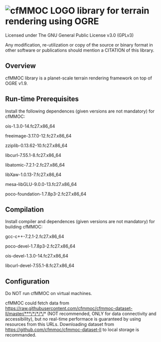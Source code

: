 # ![cfMMOC LOGO](https://github.com/cfmmoc/cfmmoc/blob/master/cfmmoc.png) library for terrain rendering using OGRE
Licensed under The GNU General Public License v3.0 (GPLv3)

Any modification, re-utilization or copy of the source or binary format in other software or publications should mention a CITATION of this library.

## Overview
cfMMOC library is a planet-scale terrain rendering framework on top of OGRE v1.9.

## Run-time Prerequisites
Install the following dependences (given versions are not mandatory) for cfMMOC:

ois-1.3.0-14.fc27.x86_64

freeimage-3.17.0-12.fc27.x86_64

zziplib-0.13.62-10.fc27.x86_64

libcurl-7.55.1-8.fc27.x86_64

libatomic-7.2.1-2.fc27.x86_64

libXaw-1.0.13-7.fc27.x86_64

mesa-libGLU-9.0.0-13.fc27.x86_64

poco-foundation-1.7.8p3-2.fc27.x86_64

## Compilation
Install compiler and dependences (given versions are not mandatory) for building cfMMOC:

gcc-c++-7.2.1-2.fc27.x86_64

poco-devel-1.7.8p3-2.fc27.x86_64

ois-devel-1.3.0-14.fc27.x86_64

libcurl-devel-7.55.1-8.fc27.x86_64

## Configuration

Do NOT run cfMMOC on virtual machines.

cfMMOC could fetch data from https://raw.githubusercontent.com/cfmmoc/cfmmoc-dataset-ll/master/***/*/*/*/* (NOT recommended, ONLY for data connectivity and accessibility), but no real-time performace is guaranteed by using resources from this URLs. Downloading dataset from https://github.com/cfmmoc/cfmmoc-dataset-ll to local storage is recommanded.
